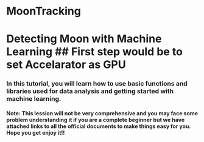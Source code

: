 # MoonTracking
# Detecting Moon with Machine Learning   ## First step would be to set Accelarator as GPU  
### In this tutorial, you will learn how to use basic functions and libraries used for data analysis and getting started with machine learning.   
#### Note: This lession will not be very comprehensive and you may face some problem understanding it if you are a complete beginner but we have attached links to all the official documents to make things easy for you. Hope you get enjoy it!!
